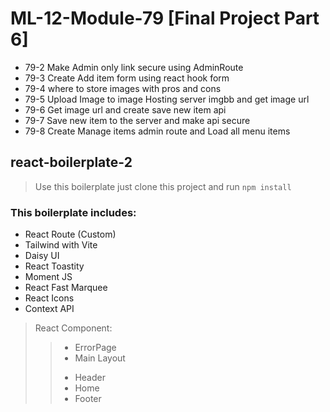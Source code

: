 # ML-12-Module-79 [Final Project Part 6]

* 79-2 Make Admin only link secure using AdminRoute
* 79-3 Create Add item form using react hook form
* 79-4 where to store images with pros and cons
* 79-5 Upload Image to image Hosting server imgbb and get image url
* 79-6 Get image url and create save new item api
* 79-7 Save new item to the server and make api secure
* 79-8 Create Manage items admin route and Load all menu items


## react-boilerplate-2

> Use this boilerplate just clone this project and run `npm install`

### This boilerplate includes:

* React Route (Custom)
* Tailwind with Vite
* Daisy UI
* React Toastity
* Moment JS
* React Fast Marquee
* React Icons
* Context API

> React Component:
>> - ErrorPage
>> - Main Layout
>> + Header
>> + Home
>> + Footer
